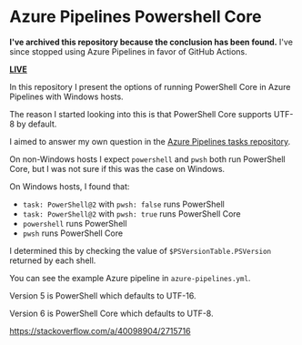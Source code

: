 # Azure Pipelines Powershell Core

**I've archived this repository because the conclusion has been found.**
I've since stopped using Azure Pipelines in favor of GitHub Actions.

[**LIVE**](https://tomashubelbauer.github.io/azure-pipelines-powershell-core)

In this repository I present the options of running PowerShell Core in
Azure Pipelines with Windows hosts.

The reason I started looking into this is that PowerShell Core supports
UTF-8 by default.

I aimed to answer my own question in the
[Azure Pipelines tasks repository](https://github.com/Microsoft/azure-pipelines-tasks/issues/9496).

On non-Windows hosts I expect `powershell` and `pwsh` both run PowerShell Core,
but I was not sure if this was the case on Windows.

On Windows hosts, I found that:

- `task: PowerShell@2` with `pwsh: false` runs PowerShell
- `task: PowerShell@2` with `pwsh: true` runs PowerShell Core
- `powershell` runs PowerShell
- `pwsh` runs PowerShell Core

I determined this by checking the value of `$PSVersionTable.PSVersion`
returned by each shell.

You can see the example Azure pipeline in `azure-pipelines.yml`.

Version 5 is PowerShell which defaults to UTF-16.

Version 6 is PowerShell Core which defaults to UTF-8.

https://stackoverflow.com/a/40098904/2715716
